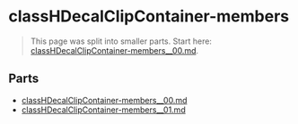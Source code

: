 # classHDecalClipContainer-members

> This page was split into smaller parts. Start here: [classHDecalClipContainer-members__00.md](classHDecalClipContainer-members__00.md).

## Parts

- [classHDecalClipContainer-members__00.md](classHDecalClipContainer-members__00.md)
- [classHDecalClipContainer-members__01.md](classHDecalClipContainer-members__01.md)
